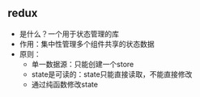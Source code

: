 ## redux
* 是什么？一个用于状态管理的库
* 作用：集中性管理多个组件共享的状态数据
* 原则：
  * 单一数据源：只能创建一个store
  * state是可读的：state只能直接读取，不能直接修改
  * 通过纯函数修改state